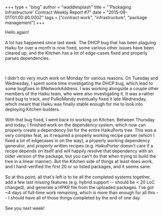 +++
type = "blog"
author = "waddlesplash"
title = "'Packaging Infrastructure' Contract Weekly Report #7"
date = "2015-08-01T01:00:40.000Z"
tags = ["contract work", "infrastructure", "package management"]
+++

Hello again!<br>
<br>
A lot has happened since last week. The DHCP bug that has been plaguing Haiku for over a month is now fixed, some various other issues have been cleared up, and the Kitchen has a lot of edge-cases fixed and properly parses dependencies.
<!--more-->
<br>
<br>
I didn't do very much work on Monday for various reasons. On Tuesday and Wednesday, I spent some time investigating the DHCP bug, which lead to some bugfixes in BNetworkAddress. I was working alongside a couple other members of the Haiku team, who were also investigating it. It was a rather hard bug to track, and PulkoMandy eventually fixed it late Wednesday, which meant that Haiku was finally stable enough for me to look into deploying Kitchen builders.<br>
<br>
With that bug fixed, I went back to working on Kitchen. Between Thursday and today, I finished work on the dependency system, which now can properly create a dependency list for the entire HaikuPorts tree. This was a very complex feat, as it required a properly working recipe parser (which I fixed a lot of edgecases in on the way), a properly working dependency generator, and properly written recipes (e.g. HaikuPorter doesn't care if a recipe depends on itself and will happily resolve that dependency with an older version of the package, but you can't do that when trying to build the tree in a linear manner). But the Kitchen side of things at least does work, and I hand-verified the first 20 or so listed packages, and it seems sane.<br>
<br>
So at this point, all that's left is to tie all the completed systems together, add a few last missing features (e.g. hybrid support -- should be < 20 LoC changed), and generate a HPKR file from the uploaded packages. I've got ~4 days of full-time work remaining, which is more than enough for all this -- I should have all of those things completed by the end of one day.<br>
<br>
See you next week!